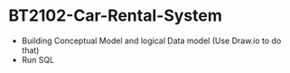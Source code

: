 # BT2102-Car-Rental-System

- Building Conceptual Model and logical Data model (Use Draw.io to do that)
- Run SQL 
